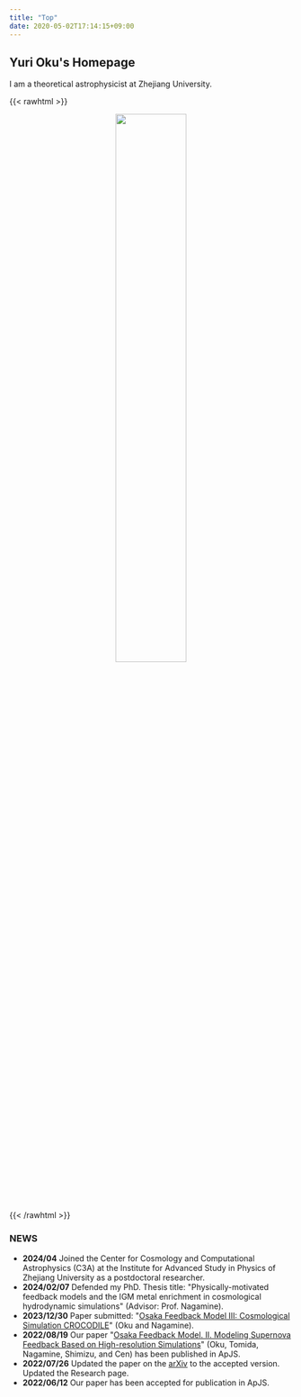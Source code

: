```yaml
---
title: "Top"
date: 2020-05-02T17:14:15+09:00
---
```

## Yuri Oku's Homepage

I am a theoretical astrophysicist at Zhejiang University.

{{< rawhtml >}}
<div align="center">
  <img src="media/yurioku.jpg" width=50%>
</div>
{{< /rawhtml >}}

### NEWS
- **2024/04** Joined the Center for Cosmology and Computational Astrophysics (C3A) at the Institute for Advanced Study in Physics of Zhejiang University as a postdoctoral researcher.
- **2024/02/07** Defended my PhD. Thesis title: "Physically-motivated feedback models and the IGM metal enrichment in cosmological hydrodynamic simulations" (Advisor: Prof. Nagamine).
- **2023/12/30** Paper submitted: "[Osaka Feedback Model III: Cosmological Simulation CROCODILE](https://arxiv.org/abs/2401.06324)" (Oku and Nagamine).
- **2022/08/19** Our paper "[Osaka Feedback Model. II. Modeling Supernova Feedback Based on High-resolution Simulations](https://ui.adsabs.harvard.edu/abs/2022ApJS..262....9O/abstract)" (Oku, Tomida, Nagamine, Shimizu, and Cen) has been published in ApJS.
- **2022/07/26** Updated the paper on the [arXiv](https://arxiv.org/abs/2201.00970) to the accepted version. Updated the Research page.
- **2022/06/12** Our paper has been accepted for publication in ApJS.